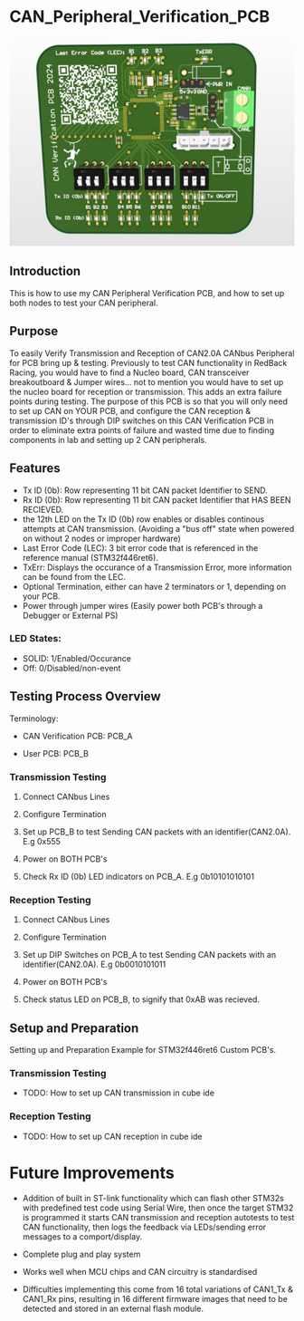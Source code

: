 # CAN_Peripheral_Verification_PCB

![PCB](./Images/PCB.jpg)

## Introduction

This is how to use my CAN Peripheral Verification PCB, and how to set up both nodes to test your CAN peripheral.

## Purpose
To easily Verify Transmission and Reception of CAN2.0A CANbus Peripheral for PCB bring up &amp; testing.
Previously to test CAN functionality in RedBack Racing, you would have to find a Nucleo board, CAN transceiver breakoutboard & Jumper wires... not to mention you would have to set up the nucleo board for reception or transmission. This adds an extra failure points during testing. The purpose of this PCB is so that you will only need to set up CAN on YOUR PCB, and configure the CAN reception & transmission ID's through DIP switches on this CAN Verification PCB in order to eliminate extra points of failure and wasted time due to finding components in lab and setting up 2 CAN peripherals.

## Features
- Tx ID (0b): Row representing 11 bit CAN packet Identifier to SEND.
- Rx ID (0b): Row representing 11 bit CAN packet Identifier that HAS BEEN RECIEVED.
- the 12th LED on the Tx ID (0b) row enables or disables continous attempts at CAN transmission. (Avoiding a "bus off" state when powered on without 2 nodes or improper hardware)
- Last Error Code (LEC): 3 bit error code that is referenced in the reference manual (STM32f446ret6).
- TxErr: Displays the occurance of a Transmission Error, more information can be found from the LEC.
- Optional Termination, either can have 2 terminators or 1, depending on your PCB.
- Power through jumper wires (Easily power both PCB's through a Debugger or External PS)

### LED States:
- SOLID: 1/Enabled/Occurance
- Off: 0/Disabled/non-event


## Testing Process Overview
Terminology:

- CAN Verification PCB: PCB_A

- User PCB: PCB_B
### Transmission Testing
1. Connect CANbus Lines

2. Configure Termination

3. Set up PCB_B to test Sending CAN packets with an identifier(CAN2.0A). E.g 0x555

4. Power on BOTH PCB's

5. Check Rx ID (0b) LED indicators on PCB_A. E.g 0b10101010101
### Reception Testing
1. Connect CANbus Lines

2. Configure Termination

3. Set up DIP Switches on PCB_A to test Sending CAN packets with an identifier(CAN2.0A). E.g 0b0010101011

4. Power on BOTH PCB's

5. Check status LED on PCB_B, to signify that 0xAB was recieved.

## Setup and Preparation
Setting up and Preparation Example for STM32f446ret6 Custom PCB's.
### Transmission Testing
- TODO: How to set up CAN transmission in cube ide
### Reception Testing
- TODO: How to set up CAN reception in cube ide

# Future Improvements
- Addition of built in ST-link functionality which can flash other STM32s with predefined test code using Serial Wire, then once the target STM32 is programmed it starts CAN transmission and reception autotests to test CAN functionality, then logs the feedback via LEDs/sending error messages to a comport/display.

- Complete plug and play system

- Works well when MCU chips and CAN circuitry is standardised

- Difficulties implementing this come from 16 total variations of CAN1_Tx & CAN1_Rx pins, resulting in 16 different firmware images that need to be detected and stored in an external flash module.

